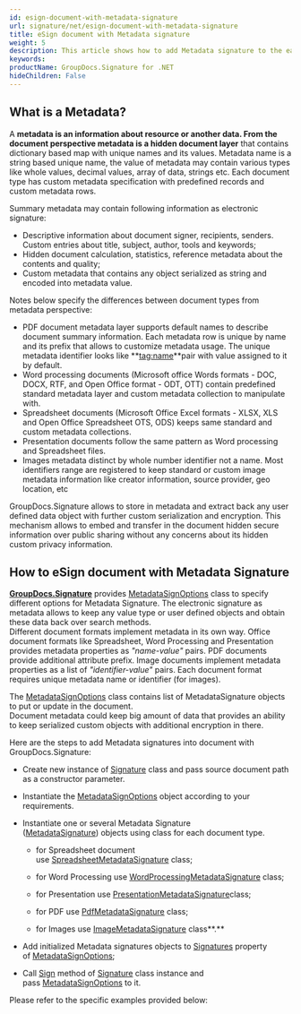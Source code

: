 ```yaml
---
id: esign-document-with-metadata-signature
url: signature/net/esign-document-with-metadata-signature
title: eSign document with Metadata signature
weight: 5
description: This article shows how to add Metadata signature to the each document type meta layer with different data types over with GroupDocs.Signature
keywords: 
productName: GroupDocs.Signature for .NET
hideChildren: False
---
```

## What is a Metadata?

A **metadata **is an information about resource or another data. From the document perspective **metadata** is a** hidden document layer** that contains dictionary based map with unique names and its values. Metadata name is a string based unique name, the value of metadata may contain various types like whole values, decimal values, array of data, strings etc. Each document type has custom metadata specification with predefined records and custom metadata rows.

Summary metadata may contain following information as electronic signature:

*   Descriptive information about document signer, recipients, senders. Custom entries about title, subject, author, tools and keywords;
*   Hidden document calculation, statistics, reference metadata about the contents and quality;
*   Custom metadata that contains any object serialized as string and encoded into metadata value.

Notes below specify the differences between document types from metadata perspective:

*   PDF document metadata layer supports default names to describe document summary information. Each metadata row is unique by name and its prefix that allows to customize metadata usage. The unique metadata identifier looks like **[tag:name](http://tagname)**pair with value assigned to it by default.
*   Word processing documents (Microsoft office Words formats - DOC, DOCX, RTF, and Open Office format - ODT, OTT) contain predefined standard metadata layer and custom metadata collection to manipulate with.
*   Spreadsheet documents (Microsoft Office Excel formats - XLSX, XLS and Open Office Spreadsheet OTS, ODS) keeps same standard and custom metadata collections.
*   Presentation documents follow the same pattern as Word processing and Spreadsheet files.
*   Images metadata distinct by whole number identifier not a name. Most identifiers range are registered to keep standard or custom image metadata information like creator information, source provider, geo location, etc

GroupDocs.Signature allows to store in metadata and extract back any user defined data object with further custom serialization and encryption. This mechanism allows to embed and transfer in the document hidden secure information over public sharing without any concerns about its hidden custom privacy information.

## How to eSign document with Metadata Signature

[**GroupDocs.Signature**](https://products.groupdocs.com/signature/net) provides [MetadataSignOptions](https://apireference.groupdocs.com/net/signature/groupdocs.signature.options/metadatasignoptions) class to specify different options for Metadata Signature. The electronic signature as metadata allows to keep any value type or user defined objects and obtain these data back over search methods.  
Different document formats implement metadata in its own way. Office document formats like Spreadsheet, Word Processing and Presentation provides metadata properties as *"name-value"* pairs. PDF documents provide additional attribute prefix. Image documents implement metadata properties as a list of *"identifier-value"* pairs. Each document format requires unique metadata name or identifier (for images).

The [MetadataSignOptions](https://apireference.groupdocs.com/net/signature/groupdocs.signature.options/metadatasignoptions) class contains list of MetadataSignature objects to put or update in the document.  
Document metadata could keep big amount of data that provides an ability to keep serialized custom objects with additional encryption in there. 

Here are the steps to add Metadata signatures into document with GroupDocs.Signature:

*   Create new instance of [Signature](https://apireference.groupdocs.com/net/signature/groupdocs.signature/signature) class and pass source document path as a constructor parameter.
    
*   Instantiate the [MetadataSignOptions](https://apireference.groupdocs.com/net/signature/groupdocs.signature.options/metadatasignoptions) object according to your requirements.
    
*   Instantiate one or several Metadata Signature ([MetadataSignature](https://apireference.groupdocs.com/net/signature/groupdocs.signature.domain/metadatasignature)) objects using class for each document type. 
    
    *   for Spreadsheet document use [SpreadsheetMetadataSignature](https://apireference.groupdocs.com/net/signature/groupdocs.signature.domain/spreadsheetmetadatasignature) class;
        
    *   for Word Processing use [WordProcessingMetadataSignature](https://apireference.groupdocs.com/net/signature/groupdocs.signature.domain/wordprocessingmetadatasignature) class;
        
    *   for Presentation use [PresentationMetadataSignature](https://apireference.groupdocs.com/net/signature/groupdocs.signature.domain/presentationmetadatasignature)class; 
        
    *   for PDF use [PdfMetadataSignature](https://apireference.groupdocs.com/net/signature/groupdocs.signature.domain/pdfmetadatasignature) class; 
        
    *   for Images use [ImageMetadataSignature](https://apireference.groupdocs.com/net/signature/groupdocs.signature.domain/imagemetadatasignature) class**.**
        
*   Add initialized Metadata signatures objects to [Signatures](https://apireference.groupdocs.com/net/signature/groupdocs.signature.options/metadatasignoptions/properties/signatures) property of [MetadataSignOptions](https://apireference.groupdocs.com/net/signature/groupdocs.signature.options/metadatasignoptions);  
    
*   Call [Sign](https://apireference.groupdocs.com/net/signature/groupdocs.signature/signature/methods/sign) method of [Signature](https://apireference.groupdocs.com/net/signature/groupdocs.signature/signature) class instance and pass [MetadataSignOptions](https://apireference.groupdocs.com/net/signature/groupdocs.signature.options/metadatasignoptions) to it.
    

  

Please refer to the specific examples provided below:
